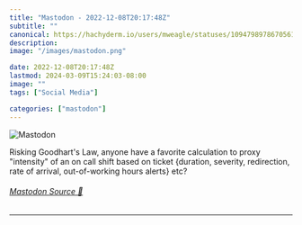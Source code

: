 ```yaml
---
title: "Mastodon - 2022-12-08T20:17:48Z"
subtitle: ""
canonical: https://hachyderm.io/users/mweagle/statuses/109479897867056137
description:
image: "/images/mastodon.png"

date: 2022-12-08T20:17:48Z
lastmod: 2024-03-09T15:24:03-08:00
image: ""
tags: ["Social Media"]

categories: ["mastodon"]
---
```

![Mastodon](/images/mastodon.png)

<p>Risking Goodhart&#39;s Law, anyone have a favorite calculation to proxy &quot;intensity&quot; of an on call shift based on ticket {duration, severity, redirection, rate of arrival, out-of-working hours alerts} etc?</p>


###### [Mastodon Source 🐘](https://hachyderm.io/@mweagle/109479897867056137)

___
